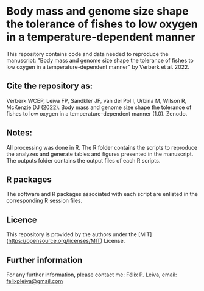 # Body mass and genome size shape the tolerance of fishes to low oxygen in a temperature-dependent manner
 
This repository contains code and data needed to reproduce the manuscript: "Body mass and genome size shape the tolerance of fishes to low oxygen in a temperature-dependent manner" by Verberk et al. 2022.

## Cite the repository as:

Verberk WCEP, Leiva FP, Sandkler JF, van del Pol I, Urbina M, Wilson R, McKenzie DJ (2022). Body mass and genome size shape the tolerance of fishes to low oxygen in a temperature-dependent manner (1.0). Zenodo.

 

## Notes:
All processing was done in R. The R folder contains the scripts to reproduce the analyzes and generate tables and figures presented in the manuscript. The outputs folder contains the output files of each R scripts.   

## R packages
The software and R packages associated with each script are enlisted in the corresponding R session files.

## Licence
This repository is provided by the authors under the [MIT] (https://opensource.org/licenses/MIT) License.

## Further information
For any further information, please contact me: Félix P. Leiva, email: felixpleiva@gmail.com
